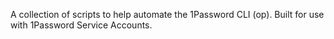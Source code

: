 A collection of scripts to help automate the 1Password CLI (op). Built for use with 1Password Service Accounts.
